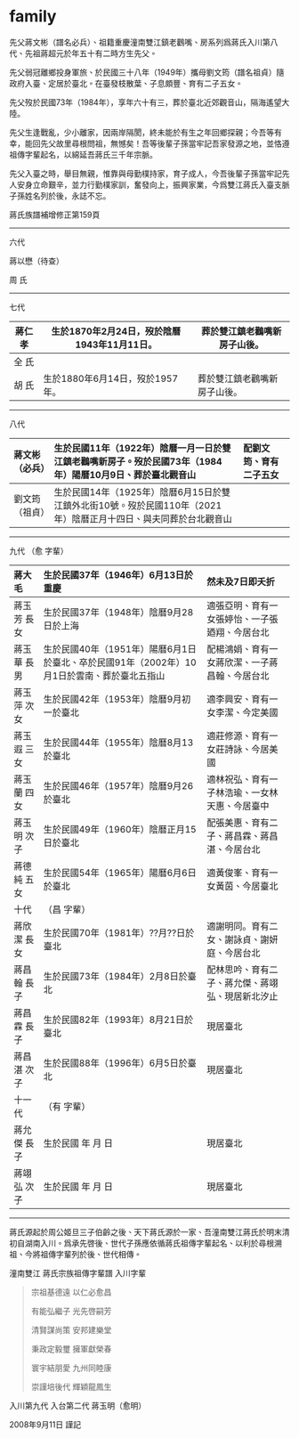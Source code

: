 # family


先父蔣文彬（譜名必兵）、︁祖籍重慶潼南雙江鎮老鸛嘴、︁房系列爲蔣氏入川第八代、︁先祖蔣超元於年五十有二時方生先父。︁

先父弱冠離鄉投身軍旅、︁於民國三十八年（1949年）攜母劉文筠（譜名祖貞）隨政府入臺、︁定居於臺北。︁在臺發枝散葉、︁子息頗豐、︁育有二子五女。︁

先父歿於民國73年（1984年），享年六十有三，葬於臺北近郊觀音山，隔海遙望大陸。

先父生逢戰亂，少小離家，因兩岸隔閡，終未能於有生之年回鄉探親；今吾等有幸，能回先父故里尋根問祖，無憾矣！吾等後輩子孫當牢記吾家發源之地，並恪遵祖傳字輩起名，以綿延吾蔣氏三千年宗脈。

先父入臺之時，舉目無親，惟靠與母勤樸持家，育子成人，今吾後輩子孫當牢記先人安身立命艱辛，並力行勤樸家訓，奮發向上，振興家業，今爲雙江蔣氏入臺支脈子孫姓名列於後，永誌不忘。



蔣氏族譜補增修正第159頁

---

六代
 
蔣以懋（待查）

周 氏

---

七代

| 蔣仁孝 | 生於1870年2月24日，歿於陰曆1943年11月11日。| 葬於雙江鎮老鸛嘴新房子山後。|
| ------ | ------------------------------------------ | --------------------------- |
| 全 氏 |
| 胡 氏 | 生於1880年6月14日，歿於1957年。| 葬於雙江鎮老鸛嘴新房子山後。|

---

八代

| 蔣文彬（必兵）| 生於民國11年（1922年）陰曆一月一日於雙江鎮老鸛嘴新房子。︁歿於民國73年（1984年）陽曆10月9日、︁葬於臺北觀音山 | 配劉文筠、︁育有二子五女 |
| :------------ | :--------------------------------------------------------- | :------------------------------------ |
| 劉文筠（祖貞）| 生於民國14年（1925年）陰曆6月15日於雙江鎮外北街10號。︁歿於民國110年（2021年）陰曆正月十四日、︁與夫同葬於台北觀音山 |

---

九代 （愈 字輩）

| 蔣大毛 | 生於民國37年（1946年）6月13日於重慶 | 然未及7日即夭折 |
| :--- | :--------------------------------------------------- | :--------------------------------------------------- |
| 蔣玉芳 長女 | 生於民國37年（1948年）陰曆9月28日於上海 | 適張亞明、︁育有一女張婷怡、︁一子張廼翔、︁今居台北 |
| 蔣玉華 長男 | 生於民國40年（1951年）陽曆6月1日於臺北、︁卒於民國91年（2002年）10月1日於雲南、︁葬於臺北五指山 | 配楊鴻娟︁、︁育有一女蔣欣潔、︁一子蔣昌翰、︁今居台北|
| 蔣玉萍 次女 | 生於民國42年（1953年）陰曆9月初一於臺北 | 適李興安、︁育有一女李潔、︁今定美國 |
| 蔣玉遐 三女 | 生於民國44年（1955年）陰曆8月13於臺北| 適莊修源、︁育有一女莊詩詠、︁今居美國 |
| 蔣玉蘭 四女 | 生於民國46年（1957年）陰曆9月26於臺北| 適林祝弘、︁育有一子林浩瑜、︁一女林天惠、︁今居臺中 |
| 蔣玉明 次子 | 生於民國49年（1960年）陰曆正月15日於臺北 | 配張美惠、︁育有二子、︁蔣昌霖、︁蔣昌湛、︁今居台北 |
| 蔣德純 五女 | 生於民國54年（1965年）陽曆6月6日於臺北 | 適黃俊峯、︁育有一女黃茵、︁今居臺北 |
| 十代 | （昌 字輩）|
| 蔣欣潔 長女 | 生於民國70年（1981年）??月??日於臺北 | 適謝明同。育有二女、︁謝詠貞、︁謝妍庭、︁今居台北 |
| 蔣昌翰 長子 | 生於民國73年（1984年）2月8日於臺北 | 配林思吟、︁育有二子、︁蔣允傑、︁蔣翊弘、︁現居新北汐止 |
| 蔣昌霖 長子 | 生於民國82年（1993年）8月21日於臺北 | 現居臺北 |
| 蔣昌湛 次子 | 生於民國88年（1996年）6月5日於臺北 | 現居臺北 |
| 十一代 | （有 字輩）|
| 蔣允傑 長子| 生於民國 年 月 日 | 現居臺北 |
| 蔣翊弘 次子| 生於民國 年 月 日 | 現居臺北 |

---


蔣氏源起於周公姬旦三子伯齡之後、︁天下蔣氏源於一家、︁吾潼南雙江蔣氏於明末清初自湖南入川。︁爲承先啓後、︁世代子孫應依循蔣氏祖傳字輩起名、︁以利於尋根溯祖、︁今將祖傳字輩列於後、︁世代相傳。︁


潼南雙江 蔣氏宗族祖傳字輩譜 入川字輩

>宗祖基德遠 以仁必愈昌
>
>有能弘繼子 光先啓嗣芳
>
>清賢謀尚策 安邦建樂堂
>
>秉政定毅璽 擁軍獻榮春
>
>寰宇結朋愛 九州同睦康
>
>崇謹培後代 輝穎龍鳳生



入川第九代 入台第二代 蔣玉明（愈明）

2008年9月11日 謹記

